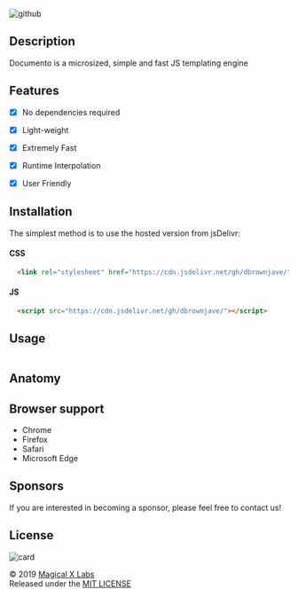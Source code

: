 ![github](https://user-images.githubusercontent.com/19171147/63228885-c1778900-c1c7-11e9-8506-86089a132ce1.png)


## Description 
Documento is a microsized, simple and fast JS templating engine


## Features
- [X] No dependencies required
- [X] Light-weight
- [X] Extremely Fast
- [X] Runtime Interpolation
- [X] User Friendly


## Installation 
The simplest method is to use the hosted version from jsDelivr:


#### CSS
```html
  <link rel="stylesheet" href="https://cdn.jsdelivr.net/gh/dbrownjave/">
```

#### JS
```html
  <script src="https://cdn.jsdelivr.net/gh/dbrownjave/"></script>
```


## Usage

```html

```


## Anatomy 



## Browser support
- Chrome
- Firefox
- Safari
- Microsoft Edge

## Sponsors
If you are interested in becoming a sponsor, please feel free to contact us!

## License
![card](https://user-images.githubusercontent.com/19171147/63110769-2b8af680-bf5a-11e9-8e45-92af70b6a654.png)

© 2019 [Magical X Labs](https://dorianbrown.io)  
Released under the [MIT LICENSE](http://opensource.org/licenses/MIT)


